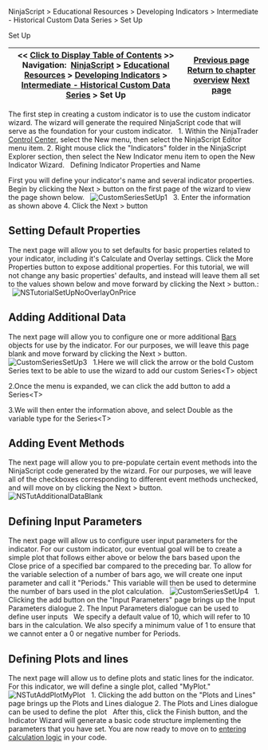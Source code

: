 ﻿
NinjaScript \> Educational Resources \> Developing Indicators \> Intermediate \- Historical Custom Data Series \> Set Up

Set Up

| \<\< [Click to Display Table of Contents](set_up7.md) \>\> **Navigation:**     [NinjaScript](ninjascript.md) \> [Educational Resources](educational_resources.md) \> [Developing Indicators](developing_indicators.md) \> [Intermediate \- Historical Custom Data Series](intermediate_-_historical_cust.md) \> Set Up | [Previous page](intermediate_-_historical_cust.md) [Return to chapter overview](intermediate_-_historical_cust.md) [Next page](entering_calculation_logic4.md) |
| --- | --- |
The first step in creating a custom indicator is to use the custom indicator wizard. The wizard will generate the required NinjaScript code that will serve as the foundation for your custom indicator.
 
1\. Within the NinjaTrader [Control Center](control_center.md), select the New menu, then select the NinjaScript Editor menu item.
2\. Right mouse click the "Indicators" folder in the NinjaScript Explorer section, then select the New Indicator menu item to open the New Indicator Wizard.
 
Defining Indicator Properties and Name  

First you will define your indicator's name and several indicator properties. Begin by clicking the Next \> button on the first page of the wizard to view the page shown below.
 
![CustomSeriesSetUp1](customseriessetup1.png)
 
3\. Enter the information as shown above
4\. Click the Next \> button
 
## Setting Default Properties
The next page will allow you to set defaults for basic properties related to your indicator, including it's Calculate and Overlay settings. Click the More Properties button to expose additional properties. For this tutorial, we will not change any basic properties' defaults, and instead will leave them all set to the values shown below and move forward by clicking the Next \> button.:
 
![NSTutorialSetUpNoOverlayOnPrice](nstutorialsetupnooverlayonprice.png)

## Adding Additional Data
The next page will allow you to configure one or more additional [Bars](bars.md) objects for use by the indicator. For our purposes, we will leave this page blank and move forward by clicking the Next \> button.
 
![CustomSeriesSetUp3](customseriessetup3.png)
 
1\.Here we will click the arrow or the bold Custom Series text to be able to use the wizard to add our custom Series\<T\> object

2\.Once the menu is expanded, we can click the add button to add a Series\<T\>

3\.We will then enter the information above, and select Double as the variable type for the Series\<T\>

## Adding Event Methods
The next page will allow you to pre\-populate certain event methods into the NinjaScript code generated by the wizard. For our purposes, we will leave all of the checkboxes corresponding to different event methods unchecked, and will move on by clicking the Next \> button.
 
![NSTutAdditionalDataBlank](nstutadditionaldatablank.png)
 
## Defining Input Parameters
The next page will allow us to configure user input parameters for the indicator. For our custom indicator, our eventual goal will be to create a simple plot that follows either above or below the bars based upon the Close price of a specified bar compared to the preceding bar. To allow for the variable selection of a number of bars ago, we will create one input parameter and call it "Periods." This variable will then be used to determine the number of bars used in the plot calculation.
 
![CustomSeriesSetUp4](customseriessetup4.png)
 
1\. Clicking the add button on the "Input Parameters" page brings up the Input Parameters dialogue
2\. The Input Parameters dialogue can be used to define user inputs
 
We specify a default value of 10, which will refer to 10 bars in the calculation. We also specify a minimum value of 1 to ensure that we cannot enter a 0 or negative number for Periods.
 
## Defining Plots and lines
The next page will allow us to define plots and static lines for the indicator. For this indicator, we will define a single plot, called "MyPlot."
 
![NSTutAddPlotMyPlot](nstutaddplotmyplot.png)
 
1\. Clicking the add button on the "Plots and Lines" page brings up the Plots and Lines dialogue
2\. The Plots and Lines dialogue can be used to define the plot
 
After this, click the Finish button, and the Indicator Wizard will generate a basic code structure implementing the parameters that you have set. You are now ready to move on to [entering calculation logic](entering_calculation_logic4.md) in your code.
